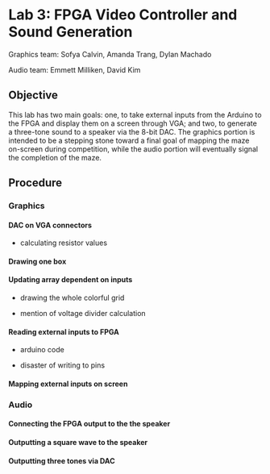 # Lab 3: FPGA Video Controller and Sound Generation
Graphics team: Sofya Calvin, Amanda Trang, Dylan Machado

Audio team: Emmett Milliken, David Kim

## Objective 
This lab has two main goals: one, to take external inputs from the Arduino to the FPGA and display them on a screen through VGA; and two, to generate a three-tone sound to a speaker via the 8-bit DAC. The graphics portion is intended to be a stepping stone toward a final goal of mapping the maze on-screen during competition, while the audio portion will eventually signal the completion of the maze.

## Procedure

### Graphics
#### DAC on VGA connectors

+ calculating resistor values

#### Drawing one box



#### Updating array dependent on inputs

+ drawing the whole colorful grid

+ mention of voltage divider calculation

#### Reading external inputs to FPGA

+ arduino code

+ disaster of writing to pins

#### Mapping external inputs on screen


### Audio
#### Connecting the FPGA output to the the speaker
#### Outputting a square wave to the speaker
#### Outputting three tones via DAC
